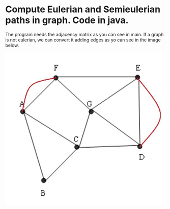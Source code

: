 # Compute Eulerian and Semieulerian paths in graph. Code in java.
The program needs the adjacency matrix as you can see in main.
If a graph is not eulerian, we can convert it adding edges as yo can see in the image below.

![Σχήμα](https://github.com/fgerodim/Eulerian-and-Semieulerian/blob/main/1.jpg)

